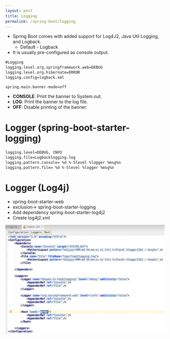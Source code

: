 ```yaml
---
layout: post
title: Logging
permalink: /spring-boot/logging
---
```


- Spring Boot comes with added support for Log4J2, Java Util Logging, and Logback.
    - Default - Logback
- It is usually pre-configured as console output.

```properties
#Logging
logging.level.org.springframework.web=DEBUG
logging.level.org.hibernate=ERROR
logging.config=logback.xml
```
```
spring.main.banner-mode=off
```
- **CONSOLE**: Print the banner to System.out.
- **LOG**: Print the banner to the log file.
- **OFF**: Disable printing of the banner.

# Logger (spring-boot-starter-logging)
```properties
logging.level=DEBUG, INFO
logging.file=Logbacklogging.log
logging.pattern.console= %d %-5level %logger %msg%n
logging.pattern.file= %d %-5level %logger %msg%n
```

# Logger (Log4j)
- spring-boot-starter-web
- exclusion-> spring-boot-starter-logging
- Add dependency spring-boot-starter-log4j2
- Create log4j2.xml

![logger](https://github.com/arpit04tripathi/files-cdn/raw/cdn/spring/spring-boot/logger.png)
